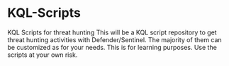 # KQL-Scripts
KQL Scripts for threat hunting
This will be a KQL script repository to get threat hunting activities with Defender/Sentinel. The majority of them can be customized as for your needs.
This is for learning purposes. Use the scripts at your own risk.
